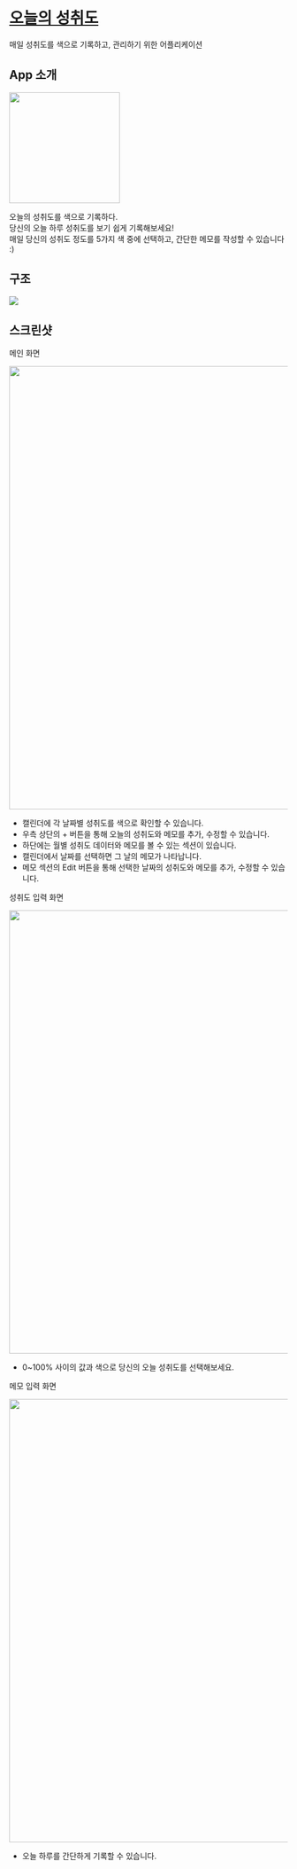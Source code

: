 # [오늘의 성취도](https://apps.apple.com/us/app/%EC%98%A4%EB%8A%98%EC%9D%98-%EC%84%B1%EC%B7%A8%EB%8F%84/id1497859467?ign-mpt=uo%3D2) 
매일 성취도를 색으로 기록하고, 관리하기 위한 어플리케이션


App 소개
----
<img width="200" src="https://user-images.githubusercontent.com/55374061/74936772-1c679280-542e-11ea-9f76-ca0697e9401a.png">

오늘의 성취도를 색으로 기록하다.   
당신의 오늘 하루 성취도를 보기 쉽게 기록해보세요!  
매일 당신의 성취도 정도를 5가지 색 중에 선택하고, 간단한 메모를 작성할 수 있습니다 :)

구조
---
<img src="https://user-images.githubusercontent.com/55374061/74935600-ddd0d880-542b-11ea-9749-c57487cae829.jpg">

스크린샷
---
메인 화면

<p align="center"><img width="800" src="https://user-images.githubusercontent.com/55374061/74938489-76b62280-5431-11ea-8c58-fff3e6cb887e.png"></p>

- 캘린더에 각 날짜별 성취도를 색으로 확인할 수 있습니다.
- 우측 상단의 + 버튼을 통해 오늘의 성취도와 메모를 추가, 수정할 수 있습니다.
- 하단에는 월별 성취도 데이터와 메모를 볼 수 있는 섹션이 있습니다.
- 캘린더에서 날짜를 선택하면 그 날의 메모가 나타납니다.
- 메모 섹션의 Edit 버튼을 통해 선택한 날짜의 성취도와 메모를 추가, 수정할 수 있습니다.   


성취도 입력 화면

<p align="center"><img width="800"src="https://user-images.githubusercontent.com/55374061/74938672-c85ead00-5431-11ea-99d5-2cdd0b4b4707.png"></p>

- 0~100% 사이의 값과 색으로 당신의 오늘 성취도를 선택해보세요.    


메모 입력 화면

<p align="center"><img width="800" src="https://user-images.githubusercontent.com/55374061/74939652-9c442b80-5433-11ea-8e10-547ac52431eb.png"></p>

- 오늘 하루를 간단하게 기록할 수 있습니다.
